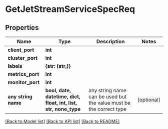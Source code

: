# GetJetStreamServiceSpecReq


## Properties
Name | Type | Description | Notes
------------ | ------------- | ------------- | -------------
**client_port** | **int** |  | 
**cluster_port** | **int** |  | 
**labels** | **{str: (str,)}** |  | 
**metrics_port** | **int** |  | 
**monitor_port** | **int** |  | 
**any string name** | **bool, date, datetime, dict, float, int, list, str, none_type** | any string name can be used but the value must be the correct type | [optional]

[[Back to Model list]](../README.md#documentation-for-models) [[Back to API list]](../README.md#documentation-for-api-endpoints) [[Back to README]](../README.md)


